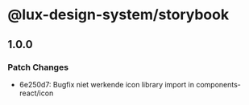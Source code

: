 # @lux-design-system/storybook

## 1.0.0

### Patch Changes

- 6e250d7: Bugfix niet werkende icon library import in components-react/icon
